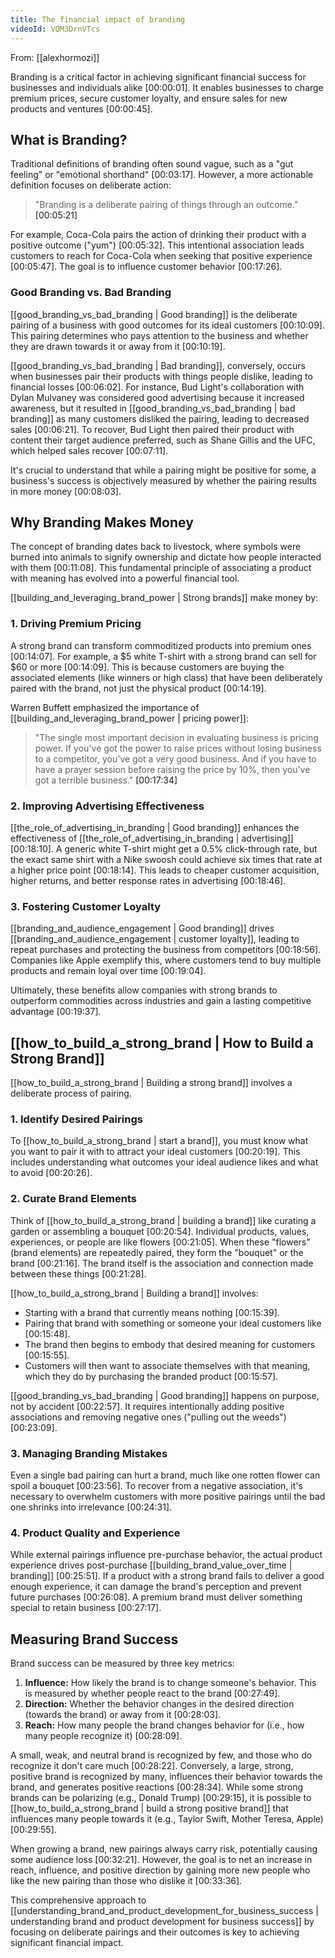 ```yaml
---
title: The financial impact of branding
videoId: VQM3DrnVTcs
---
```


From: [[alexhormozi]] <br/> 

Branding is a critical factor in achieving significant financial success for businesses and individuals alike <a class="yt-timestamp" data-t="00:00:01">[00:00:01]</a>. It enables businesses to charge premium prices, secure customer loyalty, and ensure sales for new products and ventures <a class="yt-timestamp" data-t="00:00:45">[00:00:45]</a>.

## What is Branding?

Traditional definitions of branding often sound vague, such as a "gut feeling" or "emotional shorthand" <a class="yt-timestamp" data-t="00:03:17">[00:03:17]</a>. However, a more actionable definition focuses on deliberate action:

> "Branding is a deliberate pairing of things through an outcome." <a class="yt-timestamp" data-t="00:05:21">[00:05:21]</a>

For example, Coca-Cola pairs the action of drinking their product with a positive outcome ("yum") <a class="yt-timestamp" data-t="00:05:32">[00:05:32]</a>. This intentional association leads customers to reach for Coca-Cola when seeking that positive experience <a class="yt-timestamp" data-t="00:05:47">[00:05:47]</a>. The goal is to influence customer behavior <a class="yt-timestamp" data-t="00:17:26">[00:17:26]</a>.

### Good Branding vs. Bad Branding

[[good_branding_vs_bad_branding | Good branding]] is the deliberate pairing of a business with good outcomes for its ideal customers <a class="yt-timestamp" data-t="00:10:09">[00:10:09]</a>. This pairing determines who pays attention to the business and whether they are drawn towards it or away from it <a class="yt-timestamp" data-t="00:10:19">[00:10:19]</a>.

[[good_branding_vs_bad_branding | Bad branding]], conversely, occurs when businesses pair their products with things people dislike, leading to financial losses <a class="yt-timestamp" data-t="00:06:02">[00:06:02]</a>. For instance, Bud Light's collaboration with Dylan Mulvaney was considered good advertising because it increased awareness, but it resulted in [[good_branding_vs_bad_branding | bad branding]] as many customers disliked the pairing, leading to decreased sales <a class="yt-timestamp" data-t="00:06:21">[00:06:21]</a>. To recover, Bud Light then paired their product with content their target audience preferred, such as Shane Gillis and the UFC, which helped sales recover <a class="yt-timestamp" data-t="00:07:11">[00:07:11]</a>.

It's crucial to understand that while a pairing might be positive for some, a business's success is objectively measured by whether the pairing results in more money <a class="yt-timestamp" data-t="00:08:03">[00:08:03]</a>.

## Why Branding Makes Money

The concept of branding dates back to livestock, where symbols were burned into animals to signify ownership and dictate how people interacted with them <a class="yt-timestamp" data-t="00:11:08">[00:11:08]</a>. This fundamental principle of associating a product with meaning has evolved into a powerful financial tool.

[[building_and_leveraging_brand_power | Strong brands]] make money by:

### 1. Driving Premium Pricing

A strong brand can transform commoditized products into premium ones <a class="yt-timestamp" data-t="00:14:07">[00:14:07]</a>. For example, a $5 white T-shirt with a strong brand can sell for $60 or more <a class="yt-timestamp" data-t="00:14:09">[00:14:09]</a>. This is because customers are buying the associated elements (like winners or high class) that have been deliberately paired with the brand, not just the physical product <a class="yt-timestamp" data-t="00:14:19">[00:14:19]</a>.

Warren Buffett emphasized the importance of [[building_and_leveraging_brand_power | pricing power]]:
> "The single most important decision in evaluating business is pricing power. If you've got the power to raise prices without losing business to a competitor, you've got a very good business. And if you have to have a prayer session before raising the price by 10%, then you've got a terrible business." <a class="yt-timestamp" data-t="00:17:34">[00:17:34]</a>

### 2. Improving Advertising Effectiveness

[[the_role_of_advertising_in_branding | Good branding]] enhances the effectiveness of [[the_role_of_advertising_in_branding | advertising]] <a class="yt-timestamp" data-t="00:18:10">[00:18:10]</a>. A generic white T-shirt might get a 0.5% click-through rate, but the exact same shirt with a Nike swoosh could achieve six times that rate at a higher price point <a class="yt-timestamp" data-t="00:18:14">[00:18:14]</a>. This leads to cheaper customer acquisition, higher returns, and better response rates in advertising <a class="yt-timestamp" data-t="00:18:46">[00:18:46]</a>.

### 3. Fostering Customer Loyalty

[[branding_and_audience_engagement | Good branding]] drives [[branding_and_audience_engagement | customer loyalty]], leading to repeat purchases and protecting the business from competitors <a class="yt-timestamp" data-t="00:18:56">[00:18:56]</a>. Companies like Apple exemplify this, where customers tend to buy multiple products and remain loyal over time <a class="yt-timestamp" data-t="00:19:04">[00:19:04]</a>.

Ultimately, these benefits allow companies with strong brands to outperform commodities across industries and gain a lasting competitive advantage <a class="yt-timestamp" data-t="00:19:37">[00:19:37]</a>.

## [[how_to_build_a_strong_brand | How to Build a Strong Brand]]

[[how_to_build_a_strong_brand | Building a strong brand]] involves a deliberate process of pairing.

### 1. Identify Desired Pairings

To [[how_to_build_a_strong_brand | start a brand]], you must know what you want to pair it with to attract your ideal customers <a class="yt-timestamp" data-t="00:20:19">[00:20:19]</a>. This includes understanding what outcomes your ideal audience likes and what to avoid <a class="yt-timestamp" data-t="00:20:26">[00:20:26]</a>.

### 2. Curate Brand Elements

Think of [[how_to_build_a_strong_brand | building a brand]] like curating a garden or assembling a bouquet <a class="yt-timestamp" data-t="00:20:54">[00:20:54]</a>. Individual products, values, experiences, or people are like flowers <a class="yt-timestamp" data-t="00:21:05">[00:21:05]</a>. When these "flowers" (brand elements) are repeatedly paired, they form the "bouquet" or the brand <a class="yt-timestamp" data-t="00:21:16">[00:21:16]</a>. The brand itself is the association and connection made between these things <a class="yt-timestamp" data-t="00:21:28">[00:21:28]</a>.

[[how_to_build_a_strong_brand | Building a brand]] involves:
*   Starting with a brand that currently means nothing <a class="yt-timestamp" data-t="00:15:39">[00:15:39]</a>.
*   Pairing that brand with something or someone your ideal customers like <a class="yt-timestamp" data-t="00:15:48">[00:15:48]</a>.
*   The brand then begins to embody that desired meaning for customers <a class="yt-timestamp" data-t="00:15:55">[00:15:55]</a>.
*   Customers will then want to associate themselves with that meaning, which they do by purchasing the branded product <a class="yt-timestamp" data-t="00:15:57">[00:15:57]</a>.

[[good_branding_vs_bad_branding | Good branding]] happens on purpose, not by accident <a class="yt-timestamp" data-t="00:22:57">[00:22:57]</a>. It requires intentionally adding positive associations and removing negative ones ("pulling out the weeds") <a class="yt-timestamp" data-t="00:23:09">[00:23:09]</a>.

### 3. Managing Branding Mistakes

Even a single bad pairing can hurt a brand, much like one rotten flower can spoil a bouquet <a class="yt-timestamp" data-t="00:23:56">[00:23:56]</a>. To recover from a negative association, it's necessary to overwhelm customers with more positive pairings until the bad one shrinks into irrelevance <a class="yt-timestamp" data-t="00:24:31">[00:24:31]</a>.

### 4. Product Quality and Experience

While external pairings influence pre-purchase behavior, the actual product experience drives post-purchase [[building_brand_value_over_time | branding]] <a class="yt-timestamp" data-t="00:25:51">[00:25:51]</a>. If a product with a strong brand fails to deliver a good enough experience, it can damage the brand's perception and prevent future purchases <a class="yt-timestamp" data-t="00:26:08">[00:26:08]</a>. A premium brand must deliver something special to retain business <a class="yt-timestamp" data-t="00:27:17">[00:27:17]</a>.

## Measuring Brand Success

Brand success can be measured by three key metrics:

1.  **Influence:** How likely the brand is to change someone's behavior. This is measured by whether people react to the brand <a class="yt-timestamp" data-t="00:27:49">[00:27:49]</a>.
2.  **Direction:** Whether the behavior changes in the desired direction (towards the brand) or away from it <a class="yt-timestamp" data-t="00:28:03">[00:28:03]</a>.
3.  **Reach:** How many people the brand changes behavior for (i.e., how many people recognize it) <a class="yt-timestamp" data-t="00:28:09">[00:28:09]</a>.

A small, weak, and neutral brand is recognized by few, and those who do recognize it don't care much <a class="yt-timestamp" data-t="00:28:22">[00:28:22]</a>. Conversely, a large, strong, positive brand is recognized by many, influences their behavior towards the brand, and generates positive reactions <a class="yt-timestamp" data-t="00:28:34">[00:28:34]</a>. While some strong brands can be polarizing (e.g., Donald Trump) <a class="yt-timestamp" data-t="00:29:15">[00:29:15]</a>, it is possible to [[how_to_build_a_strong_brand | build a strong positive brand]] that influences many people towards it (e.g., Taylor Swift, Mother Teresa, Apple) <a class="yt-timestamp" data-t="00:29:55">[00:29:55]</a>.

When growing a brand, new pairings always carry risk, potentially causing some audience loss <a class="yt-timestamp" data-t="00:32:21">[00:32:21]</a>. However, the goal is to net an increase in reach, influence, and positive direction by gaining more new people who like the new pairing than those who dislike it <a class="yt-timestamp" data-t="00:33:36">[00:33:36]</a>.

This comprehensive approach to [[understanding_brand_and_product_development_for_business_success | understanding brand and product development for business success]] by focusing on deliberate pairings and their outcomes is key to achieving significant financial impact.